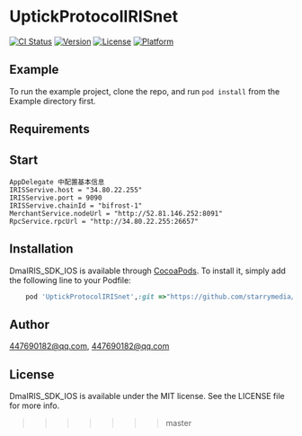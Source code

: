 # UptickProtocolIRISnet

[![CI Status](https://img.shields.io/travis/447690182@qq.com/DmaIRIS_SDK_IOS.svg?style=flat)](https://travis-ci.org/447690182@qq.com/DmaIRIS_SDK_IOS)
[![Version](https://img.shields.io/cocoapods/v/DmaIRIS_SDK_IOS.svg?style=flat)](https://cocoapods.org/pods/DmaIRIS_SDK_IOS)
[![License](https://img.shields.io/cocoapods/l/DmaIRIS_SDK_IOS.svg?style=flat)](https://cocoapods.org/pods/DmaIRIS_SDK_IOS)
[![Platform](https://img.shields.io/cocoapods/p/DmaIRIS_SDK_IOS.svg?style=flat)](https://cocoapods.org/pods/DmaIRIS_SDK_IOS)

## Example

To run the example project, clone the repo, and run `pod install` from the Example directory first.

## Requirements

## Start
```
AppDelegate 中配置基本信息
IRISServive.host = "34.80.22.255"
IRISServive.port = 9090
IRISServive.chainId = "bifrost-1"
MerchantService.nodeUrl = "http://52.81.146.252:8091"
RpcService.rpcUrl = "http://34.80.22.255:26657"

```

## Installation

DmaIRIS_SDK_IOS is available through [CocoaPods](https://cocoapods.org). To install
it, simply add the following line to your Podfile:

```ruby
    pod 'UptickProtocolIRISnet',:git =>"https://github.com/starrymedia/DmaIRIS_SDK_IOS.git"
```

## Author

447690182@qq.com, 447690182@qq.com

## License

DmaIRIS_SDK_IOS is available under the MIT license. See the LICENSE file for more info.
>>>>>>> master
